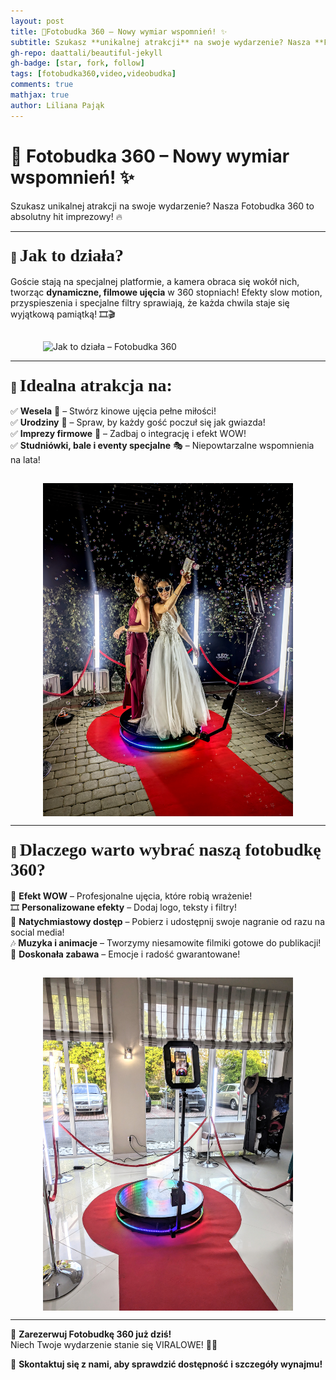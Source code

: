```yaml
---
layout: post
title: 📸Fotobudka 360 – Nowy wymiar wspomnień! ✨ 
subtitle: Szukasz **unikalnej atrakcji** na swoje wydarzenie? Nasza **Fotobudka 360** to absolutny hit imprezowy! 🔥
gh-repo: daattali/beautiful-jekyll
gh-badge: [star, fork, follow]
tags: [fotobudka360,video,videobudka]
comments: true
mathjax: true
author: Liliana Pająk
---
```


# 📸 Fotobudka 360 – Nowy wymiar wspomnień! ✨  

Szukasz unikalnej atrakcji na swoje wydarzenie? Nasza Fotobudka 360 to absolutny hit imprezowy! 🔥  

---

### 🌟 <span style="font-family: 'Copperplate Gothic Light'; font-size: 28px;">Jak to działa?</span>  

Goście stają na specjalnej platformie, a kamera obraca się wokół nich, tworząc **dynamiczne, filmowe ujęcia** w 360 stopniach! Efekty slow motion, przyspieszenia i specjalne filtry sprawiają, że każda chwila staje się wyjątkową pamiątką! 🎞️🎬  

<div style="display: flex; justify-content: center;">
    <img src="/assets/img/plik7.jpg" alt="Jak to działa – Fotobudka 360" width="400" style="margin-top: 15px;">
</div>

---

### 🎊 <span style="font-family: 'Copperplate Gothic Light'; font-size: 28px;">Idealna atrakcja na:</span>  

✅ **Wesela** 💍 – Stwórz kinowe ujęcia pełne miłości!  
✅ **Urodziny** 🎂 – Spraw, by każdy gość poczuł się jak gwiazda!  
✅ **Imprezy firmowe** 🏢 – Zadbaj o integrację i efekt WOW!  
✅ **Studniówki, bale i eventy specjalne** 🎭 – Niepowtarzalne wspomnienia na lata!  

<div style="display: flex; justify-content: center;">
    <img src="/assets/img/plik8.jpg" alt="Fotobudka 360 na wydarzeniach" width="400" style="margin-top: 15px;">
</div>

---

### 🎥 <span style="font-family: 'Copperplate Gothic Light'; font-size: 28px;">Dlaczego warto wybrać naszą fotobudkę 360?</span>  

🚀 **Efekt WOW** – Profesjonalne ujęcia, które robią wrażenie!  
🎞️ **Personalizowane efekty** – Dodaj logo, teksty i filtry!  
📲 **Natychmiastowy dostęp** – Pobierz i udostępnij swoje nagranie od razu na social media!  
🎶 **Muzyka i animacje** – Tworzymy niesamowite filmiki gotowe do publikacji!  
🎉 **Doskonała zabawa** – Emocje i radość gwarantowane!  

<div style="display: flex; justify-content: center;">
    <img src="/assets/img/plik9.jpg" alt="Fotobudka 360 – Dlaczego warto" width="400" style="margin-top: 15px;">
</div>

---

📅 **Zarezerwuj Fotobudkę 360 już dziś!**  
Niech Twoje wydarzenie stanie się VIRALOWE! 🚀🎥  

📩 **Skontaktuj się z nami, aby sprawdzić dostępność i szczegóły wynajmu!**  

